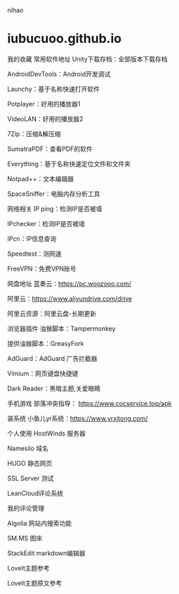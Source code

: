 nihao
# iubucuoo.github.io
我的收藏
常用软件地址
Unity下载存档：全部版本下载存档

AndroidDevTools：Android开发调试

Launchy：基于名称快速打开软件

Potplayer：好用的播放器1

VideoLAN：好用的播放器2

7Zip：压缩&解压缩

SumatraPDF：查看PDF的软件

Everything：基于名称快速定位文件和文件夹

Notpad++：文本编辑器

SpaceSniffer：电脑内存分析工具

网络相关
IP ping：检测IP是否被墙

IPchecker：检测IP是否被墙

IPcn：IP信息查询

Speedtest：测网速

FreeVPN：免费VPN账号

网盘地址
蓝奏云：https://pc.woozooo.com/

阿里云：https://www.aliyundrive.com/drive

阿里云资源：阿里云盘-长期更新

浏览器插件
油猴脚本：Tampermonkey

提供油猴脚本：GreasyFork

AdGuard：AdGuard 广告拦截器

Vimium：网页键盘快捷键

Dark Reader：黑暗主题,关爱眼睛

手机游戏
部落冲突指导： https://www.cocservice.top/apk

装系统
小鱼儿yr系统：https://www.yrxitong.com/

个人使用
HostWinds 服务器

Namesilo 域名

HUGO 静态网页

SSL Server 测试

LeanCloud评论系统

我的评论管理

Algolia 网站内搜索功能

SM.MS 图床

StackEdit markdown编辑器

LoveIt主题参考

LoveIt主题原文参考
